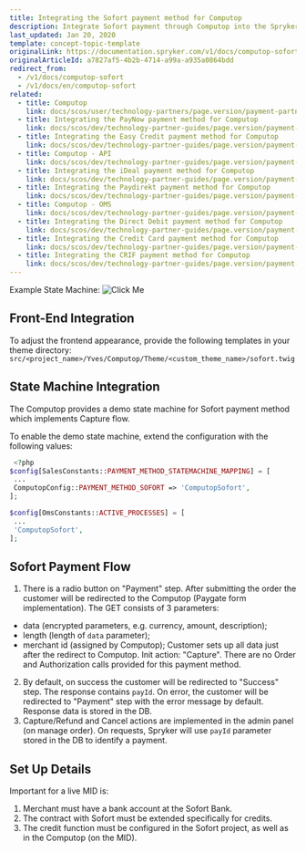 ```yaml
---
title: Integrating the Sofort payment method for Computop
description: Integrate Sofort payment through Computop into the Spryker-based shop.
last_updated: Jan 20, 2020
template: concept-topic-template
originalLink: https://documentation.spryker.com/v1/docs/computop-sofort
originalArticleId: a7827af5-4b2b-4714-a99a-a935a0864bdd
redirect_from:
  - /v1/docs/computop-sofort
  - /v1/docs/en/computop-sofort
related:
  - title: Computop
    link: docs/scos/user/technology-partners/page.version/payment-partners/computop.html
  - title: Integrating the PayNow payment method for Computop
    link: docs/scos/dev/technology-partner-guides/page.version/payment-partners/computop/integrating-payment-methods-for-computop/integrating-the-paynow-payment-method-for-computop.html
  - title: Integrating the Easy Credit payment method for Computop
    link: docs/scos/dev/technology-partner-guides/page.version/payment-partners/computop/integrating-payment-methods-for-computop/integrating-the-easy-credit-payment-method-for-computop.html
  - title: Computop - API
    link: docs/scos/dev/technology-partner-guides/page.version/payment-partners/computop/computop-api.html
  - title: Integrating the iDeal payment method for Computop
    link: docs/scos/dev/technology-partner-guides/page.version/payment-partners/computop/integrating-payment-methods-for-computop/integrating-the-ideal-payment-method-for-computop.html
  - title: Integrating the Paydirekt payment method for Computop
    link: docs/scos/dev/technology-partner-guides/page.version/payment-partners/computop/integrating-payment-methods-for-computop/integrating-the-paydirekt-payment-method-for-computop.html
  - title: Computop - OMS
    link: docs/scos/dev/technology-partner-guides/page.version/payment-partners/computop/computop-oms.html
  - title: Integrating the Direct Debit payment method for Computop
    link: docs/scos/dev/technology-partner-guides/page.version/payment-partners/computop/integrating-payment-methods-for-computop/integrating-the-direct-debit-payment-method-for-computop.html
  - title: Integrating the Сredit Сard payment method for Computop
    link: docs/scos/dev/technology-partner-guides/page.version/payment-partners/computop/integrating-payment-methods-for-computop/integrating-the-credit-card-payment-method-for-computop.html
  - title: Integrating the CRIF payment method for Computop
    link: docs/scos/dev/technology-partner-guides/page.version/payment-partners/computop/integrating-payment-methods-for-computop/integrating-the-crif-payment-method-for-computop.html
---
```


Example State Machine:
![Click Me](https://spryker.s3.eu-central-1.amazonaws.com/docs/Technology+Partners/Payment+Partners/Computop/computop-sofort-flow-example.png) 

## Front-End Integration
To adjust the frontend appearance, provide the following templates in your theme directory:
`src/<project_name>/Yves/Computop/Theme/<custom_theme_name>/sofort.twig`

## State Machine Integration
The Computop provides a demo state machine for Sofort payment method which implements Capture flow.

To enable the demo state machine, extend the configuration with the following values:

```php
 <?php
$config[SalesConstants::PAYMENT_METHOD_STATEMACHINE_MAPPING] = [
 ...
 ComputopConfig::PAYMENT_METHOD_SOFORT => 'ComputopSofort',
];

$config[OmsConstants::ACTIVE_PROCESSES] = [
 ...
 'ComputopSofort',
];
```

## Sofort Payment Flow

1. There is a radio button on "Payment" step. After submitting the order the customer will be redirected to the Computop (Paygate form implementation). The GET consists of 3 parameters:
  - data (encrypted parameters, e.g. currency, amount, description);
  - length (length of `data` parameter);
  - merchant id (assigned by Computop);
Customer sets up all data just after the redirect to Computop.
Init action: "Capture". There are no Order and Authorization calls provided for this payment method.
2. By default, on success the customer  will be redirected to "Success" step. The response contains `payId`. On error, the customer  will be redirected to "Payment" step with the error message by default. Response data is stored in the DB.
3. Capture/Refund and Cancel actions are implemented in the admin panel (on manage order). On requests, Spryker will use `payId` parameter stored in the DB to identify a payment.

## Set Up Details
Important for a live MID is:

1. Merchant must have a bank account at the Sofort Bank.
2. The contract with Sofort must be extended specifically for credits.
3. The credit function must be configured in the Sofort project, as well as in the Computop (on the MID).
